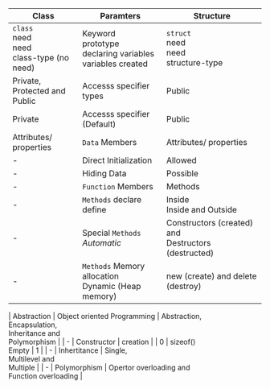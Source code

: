 | Class | Paramters | Structure |
| ----- | --------- | --------- |
| `class`<br>need<br>need<br>class-type (no need) | Keyword<br>prototype<br>declaring variables<br>variables created | `struct`<br>need<br>need<br>structure-type |
| Private,<br>Protected and<br>Public | Accesss specifier types | Public  |
| Private | Accesss specifier (Default) | Public  |
| Attributes/ properties | `Data` Members | Attributes/ properties |
| - | Direct Initialization | Allowed |
| - | Hiding Data | Possible |
| - | `Function` Members | Methods |
| - | `Methods` declare<br>define | Inside<br>Inside and Outside |
| - | Special `Methods`<br>*Automatic* | Constructors (created) and<br>Destructors (destructed) |
| - | `Methods` Memory allocation<br>Dynamic (Heap memory) | new (create) and delete (destroy) |

| Abstraction | Object oriented Programming | Abstraction,<br>Encapsulation,<br>Inheritance and<br>Polymorphism |
| - | Constructor | creation |
| 0 | sizeof()<br>Empty | 1 |
| - | Inhertitance | Single,<br>Multilevel and<br>Multiple |
| - | Polymorphism | Opertor overloading and<br>Function overloading | 
